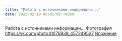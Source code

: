 ```yaml
---
title: "Работа с источниками информации..."
date: 2023-02-18 06:01:00 +0300
---
```


Работа с источниками информации...
Фотография
<a class="vk-attach" href="https://vk.com/photo41076938_457249527">https://vk.com/photo41076938_457249527</a>
<a class="vk-attach" href="https://vk.com/photo41076938_457249527">Вложение</a>

